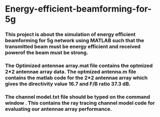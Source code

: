 # Energy-efficient-beamforming-for-5g
### This project is about the simulation of energy efficient beamforming for 5g network using MATLAB such that the transmitted beam must be energy efficient and received powerof the beam must be strong.
### The Optimized antennae array.mat file contains the optmized 2\*2 antennae array data. The optmized antenna.m file contains the matlab code for the 2\*2 antennae array which gives the directivity value 16.7 and F/B ratio 37.3 dB.
### The channel model.txt file should be typed on the command window . This contains the ray tracing channel model code for evaluating our antennae array performance.
